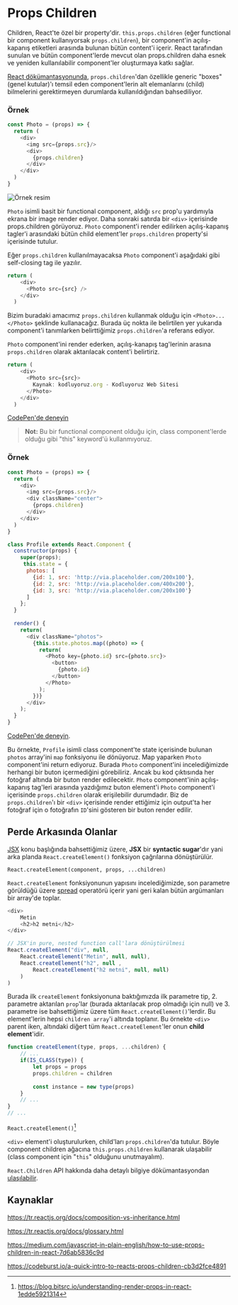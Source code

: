 # Props Children

Children, React'te özel bir property'dir. `this.props.children` (eğer functional bir component kullanıyorsak `props.children`), bir component'in açılış-kapanış etiketleri arasında bulunan bütün content'i içerir. React tarafından sunulan ve bütün component'lerde mevcut olan props.children daha esnek ve yeniden kullanılabilir component'ler oluşturmaya katkı sağlar. 

[React dökümantasyonunda](https://tr.reactjs.org/docs/composition-vs-inheritance.html#containment), `props.children`'dan özellikle generic "boxes" (genel kutular)'ı temsil eden component'lerin alt elemanlarını (child) bilmelerini gerektirmeyen durumlarda kullanıldığından bahsediliyor. 

### Örnek

```javascript
const Photo = (props) => {
  return (
    <div>
      <img src={props.src}/>
      <div>
        {props.children}
      </div>
    </div>
  )
}
```
![Örnek resim](https://s1.imghub.io/kszyd.jpg)

`Photo` isimli basit bir functional component, aldığı `src` prop'u yardımıyla ekrana bir image render ediyor. Daha sonraki satırda bir `<div>` içerisinde props.children görüyoruz. `Photo` component'i render edilirken açılış-kapanış tagler'i arasındaki bütün child element'ler `props.children` property'si içerisinde tutulur. 

Eğer `props.children` kullanılmayacaksa `Photo` component'i aşağıdaki gibi self-closing tag ile yazılır.

```javascript
return (
    <div>
      <Photo src={src} />
    </div>
  )
```

Bizim buradaki amacımız `props.children` kullanmak olduğu için `<Photo>...</Photo>` şeklinde kullanacağız. Burada üç nokta ile belirtilen yer yukarıda component'i tanımlarken belirttiğimiz `props.children`'a referans ediyor. 

`Photo` component'ini render ederken, açılış-kanapış tag'lerinin arasına `props.children` olarak aktarılacak content'i belirtiriz.

```javascript
return (
    <div>
      <Photo src={src}>
        Kaynak: kodluyoruz.org - Kodluyoruz Web Sitesi
      </Photo>
    </div>
  )

```

[CodePen'de deneyin](https://codepen.io/Kodluyoruz/pen/PoGWwwm)

> **Not:** Bu bir functional component olduğu için, class component'lerde olduğu gibi "this" keyword'ü kullanmıyoruz.

### Örnek

```javascript
const Photo = (props) => {
  return (
    <div>
      <img src={props.src}/>
      <div className="center">
        {props.children}
      </div>
    </div>
  )
}

class Profile extends React.Component {
  constructor(props) {
    super(props);
     this.state = {
      photos: [
        {id: 1, src: 'http://via.placeholder.com/200x100'},
        {id: 2, src: 'http://via.placeholder.com/400x200'},
        {id: 3, src: 'http://via.placeholder.com/200x100'}
      ]
    };
  }
 
  render() {
    return(
      <div className="photos">
        {this.state.photos.map((photo) => {
          return(
            <Photo key={photo.id} src={photo.src}>
              <button>
                {photo.id}
              </button>
            </Photo>
          );
        })}
      </div>
    );
  }
}
```

[CodePen'de deneyin](https://codepen.io/Kodluyoruz/pen/ZEpKVXo?editors=1111).

Bu örnekte, `Profile` isimli class component'te state içerisinde bulunan `photos` array'ini `map` fonksiyonu ile dönüyoruz. Map yaparken `Photo` component'ini return ediyoruz. Burada `Photo` component'ini incelediğimizde herhangi bir buton içermediğini görebiliriz. Ancak bu kod çıktısında her fotoğraf altında bir buton render edilecektir. `Photo` component'inin açılış-kapanış tag'leri arasında yazdığımız buton element'i `Photo` component'i içerisinde `props.children` olarak erişilebilir durumdadır. Biz de `props.children`'ı bir `<div>` içerisinde render ettiğimiz için output'ta her fotoğraf için o fotoğrafın `ID`'sini gösteren bir buton render edilir.

## Perde Arkasında Olanlar

[JSX](../jsx) konu başlığında bahsettiğimiz üzere, **JSX** bir **syntactic sugar**'dır yani arka planda `React.createElement()` fonksiyon çağrılarına dönüştürülür. 

`React.createElement(component, props, ...children)` 

`React.createElement` fonksiyonunun yapısını incelediğimizde, son parametre görüldüğü üzere [spread](https://developer.mozilla.org/en-US/docs/Web/JavaScript/Reference/Operators/Spread_syntax) operatörü içerir yani geri kalan bütün argümanları bir array'de toplar. 

```javascript
<div>
    Metin
    <h2>h2 metni</h2>
</div>

// JSX'in pure, nested function call'lara dönüştürülmesi
React.createElement("div", null, 
    React.createElement("Metin", null, null),
    React.createElement("h2", null ,
        React.createElement("h2 metni", null, null)
    )
)
```

Burada ilk `createElement` fonksiyonuna baktığımızda ilk parametre tip, 2. parametre aktarılan `prop`'lar (burada aktarılacak prop olmadığı için null) ve 3. parametre ise bahsettiğimiz üzere tüm `React.createElement()`'lerdir. Bu element'lerin hepsi `children array`'i altında toplanır. Bu örnekte `<div>` parent iken, altındaki diğert tüm `React.createElement`'ler onun **child element**'idir. 

```javascript
function createElement(type, props, ...children) {
    // ...
    if(IS_CLASS(type)) {
        let props = props
        props.children = children
      
      	const instance = new type(props)
    }
    // ...
}
// ...
```

`React.createElement()`[^1]

`<div>` element'i oluşturulurken, child'ları `props.children`'da tutulur. Böyle component children ağacına `this.props.children` kullanarak ulaşabilir (class component için "`this`" olduğunu unutmayalım).

`React.Children` API hakkında daha detaylı bilgiye dökümantasyondan [ulaşılabilir](https://tr.reactjs.org/docs/react-api.html#react.children). 



## Kaynaklar

[^1]: https://blog.bitsrc.io/understanding-render-props-in-react-1edde5921314

https://tr.reactjs.org/docs/composition-vs-inheritance.html

https://tr.reactjs.org/docs/glossary.html

https://medium.com/javascript-in-plain-english/how-to-use-props-children-in-react-7d6ab5836c9d

https://codeburst.io/a-quick-intro-to-reacts-props-children-cb3d2fce4891
